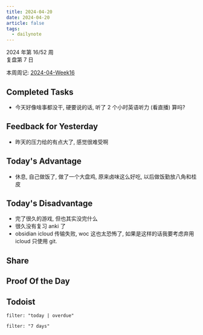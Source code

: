 ```yaml
---
title: 2024-04-20
date: 2024-04-20
article: false
tags:
  - dailynote
---
```

  
2024 年第 16/52 周  
复盘第 7 日

本周周记: [2024-04-Week16](2024-04-Week16)

## Completed Tasks
- 今天好像啥事都没干, 硬要说的话, 听了 2 个小时英语听力 (看直播) 算吗?

## Feedback for Yesterday
- 昨天的压力给的有点大了, 感觉很难受啊

## Today's Advantage
- 休息, 自己做饭了, 做了一个大盘鸡, 原来卤味这么好吃, 以后做饭勤放八角和桂皮

## Today's Disadvantage
- 完了很久的游戏, 但也其实没完什么
- 很久没有复习 anki 了
- obsidian icloud 传输失败, woc 这也太恐怖了, 如果是这样的话我要考虑弃用 icloud 只使用 git.

## Share

## Proof Of the Day

## Todoist
```todoist
filter: "today | overdue"
```
```todoist
filter: "7 days"
```